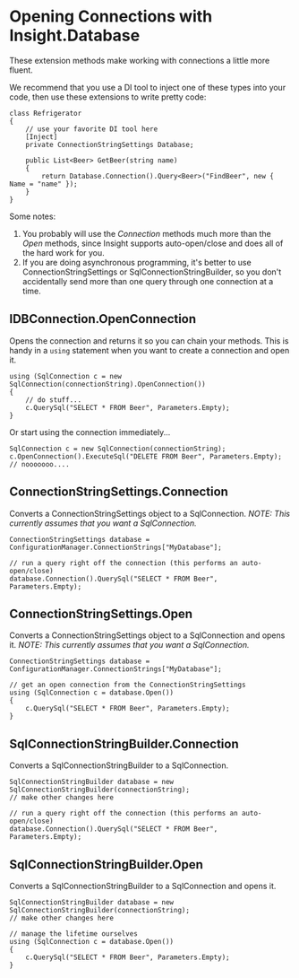# Opening Connections with Insight.Database #

These extension methods make working with connections a little more fluent.

We recommend that you use a DI tool to inject one of these types into your code, then use these extensions to write pretty code:

	class Refrigerator
	{
		// use your favorite DI tool here
		[Inject]
		private ConnectionStringSettings Database;

		public List<Beer> GetBeer(string name)
		{
			return Database.Connection().Query<Beer>("FindBeer", new { Name = "name" });
		}
	}

Some notes:

1. You probably will use the *Connection* methods much more than the *Open* methods, since Insight supports auto-open/close and does all of the hard work for you.
1. If you are doing asynchronous programming, it's better to use ConnectionStringSettings or SqlConnectionStringBuilder, so you don't accidentally send more than one query through one connection at a time.

## IDBConnection.OpenConnection ##
Opens the connection and returns it so you can chain your methods.
This is handy in a `using` statement when you want to create a connection and open it.

	using (SqlConnection c = new SqlConnection(connectionString).OpenConnection())
	{
		// do stuff...
		c.QuerySql("SELECT * FROM Beer", Parameters.Empty);
	}

Or start using the connection immediately...

	SqlConnection c = new SqlConnection(connectionString);
	c.OpenConnection().ExecuteSql("DELETE FROM Beer", Parameters.Empty); // nooooooo....

## ConnectionStringSettings.Connection ##
Converts a ConnectionStringSettings object to a SqlConnection. *NOTE: This currently assumes that you want a SqlConnection.*

	ConnectionStringSettings database = ConfigurationManager.ConnectionStrings["MyDatabase"];

	// run a query right off the connection (this performs an auto-open/close)
	database.Connection().QuerySql("SELECT * FROM Beer", Parameters.Empty);

## ConnectionStringSettings.Open ##
Converts a ConnectionStringSettings object to a SqlConnection and opens it. *NOTE: This currently assumes that you want a SqlConnection.*

	ConnectionStringSettings database = ConfigurationManager.ConnectionStrings["MyDatabase"];

	// get an open connection from the ConnectionStringSettings
	using (SqlConnection c = database.Open())
	{
		c.QuerySql("SELECT * FROM Beer", Parameters.Empty);
	}

## SqlConnectionStringBuilder.Connection ##
Converts a SqlConnectionStringBuilder to a SqlConnection.

	SqlConnectionStringBuilder database = new SqlConnectionStringBuilder(connectionString);
	// make other changes here

	// run a query right off the connection (this performs an auto-open/close)
	database.Connection().QuerySql("SELECT * FROM Beer", Parameters.Empty);

## SqlConnectionStringBuilder.Open ##
Converts a SqlConnectionStringBuilder to a SqlConnection and opens it.

	SqlConnectionStringBuilder database = new SqlConnectionStringBuilder(connectionString);
	// make other changes here

	// manage the lifetime ourselves
	using (SqlConnection c = database.Open())
	{
		c.QuerySql("SELECT * FROM Beer", Parameters.Empty);
	}